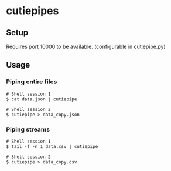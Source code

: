 # cutiepipes

## Setup
Requires port 10000 to be available. (configurable in cutiepipe.py)

## Usage

### Piping entire files
```shell
# Shell session 1
$ cat data.json | cutiepipe

# Shell session 2
$ cutiepipe > data_copy.json
```

### Piping streams
```shell
# Shell session 1
$ tail -f -n 1 data.csv | cutiepipe

# Shell session 2
$ cutiepipe > data_copy.csv
```